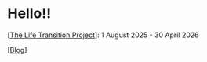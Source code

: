 # Hello!!

[[The Life Transition Project](https://github.com/hongkim25/TLTP)]: 1 August 2025 - 30 April 2026 

[[Blog](https://hongkim.hashnode.dev)]

